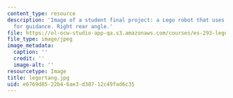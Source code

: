 ```yaml
---
content_type: resource
description: 'Image of a student final project: a Lego robot that uses light sensors
  for guidance. Right rear angle.'
file: https://ol-ocw-studio-app-qa.s3.amazonaws.com/courses/es-293-lego-robotics-spring-2007/e6769d8522b46ae3d38712c49fad6c35_legortang.jpg
file_type: image/jpeg
image_metadata:
  caption: ''
  credit: ''
  image-alt: ''
resourcetype: Image
title: legortang.jpg
uid: e6769d85-22b4-6ae3-d387-12c49fad6c35
---
```

